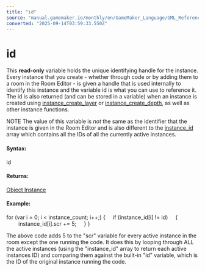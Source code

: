 ```yaml
---
title: "id"
source: "manual.gamemaker.io/monthly/en/GameMaker_Language/GML_Reference/Asset_Management/Instances/Instance_Variables/id.htm"
converted: "2025-09-14T03:59:33.550Z"
---
```


# id

This **read-only** variable holds the unique identifying handle for the instance. Every instance that you create - whether through code or by adding them to a room in the Room Editor - is given a handle that is used internally to identify this instance and the variable id is what you can use to reference it. The id is also returned (and can be stored in a variable) when an instance is created using [instance\_create\_layer](../instance_create_layer.md) or [instance\_create\_depth](../instance_create_depth.md), as well as other instance functions.

NOTE The value of this variable is _not_ the same as the identifier that the instance is given in the Room Editor and is also different to the [instance\_id](../instance_id.md) array which contains all the IDs of all the currently active instances.

#### Syntax:

id

#### Returns:

[Object Instance](id.md)

#### Example:

for (var i = 0; i < instance\_count; i++;)
{
    if (instance\_id\[i\] != id)
    {
        instance\_id\[i\].scr += 5;
    }
}

The above code adds 5 to the "scr" variable for every active instance in the room except the one running the code. It does this by looping through ALL the active instances (using the "instance\_id" array to return each active instances ID) and comparing them against the built-in "id" variable, which is the ID of the original instance running the code.